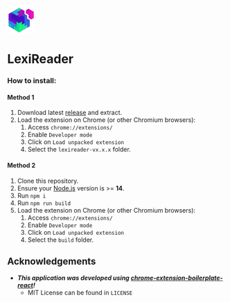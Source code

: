 <img src="src/assets/img/icon-128.png" width="64" />

# LexiReader

### How to install:
#### Method 1
1. Download latest [release](https://github.com/ariqfraser/lexireader/releases) and extract.
2. Load the extension on Chrome (or other Chromium browsers):
   1. Access `chrome://extensions/`
   2. Enable `Developer mode`
   3. Click on `Load unpacked extension`
   4. Select the `lexireader-vx.x.x` folder.

#### Method 2
1. Clone this repository.
2. Ensure your [Node.js](https://nodejs.org/) version is >= **14**.
3. Run `npm i`
4. Run `npm run build`
5. Load the extension on Chrome (or other Chromium browsers):
   1. Access `chrome://extensions/`
   2. Enable `Developer mode`
   3. Click on `Load unpacked extension`
   4. Select the `build` folder.

## Acknowledgements

- **_This application was developed using [chrome-extension-boilerplate-react](https://github.com/lxieyang/chrome-extension-boilerplate-react)!_** 
   - MIT License can be found in `LICENSE`
